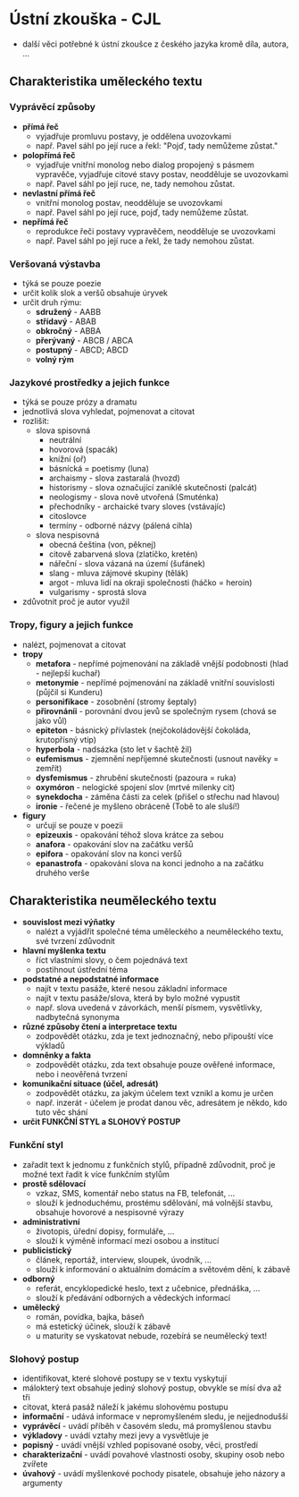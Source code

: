 # Ústní zkouška - CJL
 - další věci potřebné k ústní zkoušce z českého jazyka kromě díla, autora, ...

## Charakteristika uměleckého textu

### Vyprávěcí způsoby
 - **přímá řeč**
   - vyjadřuje promluvu postavy, je oddělena uvozovkami
   - např. Pavel sáhl po její ruce a řekl: "Pojď, tady nemůžeme zůstat."
 - **polopřímá řeč**
   - vyjadřuje vnitřní monolog nebo dialog propojený s pásmem vypravěče, vyjadřuje citové stavy postav, neodděluje se uvozovkami
   - např. Pavel sáhl po její ruce, ne, tady nemohou zůstat.
 - **nevlastní přímá řeč**
   - vnitřní monolog postav, neodděluje se uvozovkami
   - např. Pavel sáhl po její ruce, pojď, tady nemůžeme zůstat.
 - **nepřímá řeč**
   - reprodukce řeči postavy vypravěčem, neodděluje se uvozovkami
   - např. Pavel sáhl po její ruce a řekl, že tady nemohou zůstat.

### Veršovaná výstavba
 - týká se pouze poezie
 - určit kolik slok a veršů obsahuje úryvek
 - určit druh rýmu:
   - **sdružený** - AABB
   - **střídavý** - ABAB
   - **obkročný** - ABBA
   - **přerývaný** - ABCB / ABCA
   - **postupný** - ABCD; ABCD
   - **volný rým**

### Jazykové prostředky a jejich funkce
 - týká se pouze prózy a dramatu
 - jednotlivá slova vyhledat, pojmenovat a citovat
 - rozlišit:
   - slova spisovná
     - neutrální
	 - hovorová (spacák)
	 - knížní (oř)
	 - básnícká = poetismy (luna)
	 - archaismy - slova zastaralá (hvozd)
	 - historismy - slova označující zaniklé skutečnosti (palcát)
	 - neologismy - slova nově utvořená (Smuténka)
	 - přechodníky - archaické tvary sloves (vstávajíc)
	 - citoslovce
	 - termíny - odborné názvy (pálená cihla)
   - slova nespisovná
     - obecná čeština (von, pěknej)
	 - citově zabarvená slova (zlatíčko, kretén)
	 - nářeční - slova vázaná na území (šufánek)
	 - slang - mluva zájmové skupiny (tělák)
	 - argot - mluva lidí na okraji společnosti (háčko = heroin)
	 - vulgarismy - sprostá slova
 - zdůvotnit proč je autor využil

### Tropy, figury a jejich funkce
 - nalézt, pojmenovat a citovat
 - **tropy**
   - **metafora** - nepřímé pojmenování na základě vnější podobnosti (hlad - nejlepší kuchař)
   - **metonymie** - nepřímé pojmenování na základě vnitřní souvislosti (půjčil si Kunderu)
   - **personifikace** - zosobnění (stromy šeptaly)
   - **přirovnáníi** - porovnání dvou jevů se společným rysem (chová se jako vůl)
   - **epiteton** - básnický přívlastek (nejčokoládovější čokoláda, krutopřísný vtip)
   - **hyperbola** - nadsázka (sto let v šachtě žil)
   - **eufemismus** - zjemnění nepříjemné skutečnosti (usnout navěky = zemřít)
   - **dysfemismus** - zhrubění skutečnosti (pazoura = ruka)
   - **oxymóron** - nelogické spojení slov (mrtvé milenky cit)
   - **synekdocha** - záměna části za celek (přišel o střechu nad hlavou)
   - **ironie** - řečené je myšleno obráceně (Tobě to ale sluší!)
 - **figury**
   - určují se pouze v poezii
   - **epizeuxis** - opakování téhož slova krátce za sebou
   - **anafora** - opakování slov na začátku veršů
   - **epifora** - opakování slov na konci veršů
   - **epanastrofa** - opakování slova na konci jednoho a na začátku druhého verše



## Charakteristika neuměleckého textu
 - **souvislost mezi výňatky**
   - nalézt a vyjádřit společné téma uměleckého a neuměleckého textu, své tvrzení zdůvodnit
 - **hlavní myšlenka textu**
   - říct vlastními slovy, o čem pojednává text
   - postihnout ústřední téma
 - **podstatné a nepodstatné informace**
   - najít v textu pasáže, které nesou základní informace
   - najít v textu pasáže/slova, která by bylo možné vypustit
   - např. slova uvedená v závorkách, menší písmem, vysvětlivky, nadbytečná synonyma
 - **různé způsoby čtení a interpretace textu**
   - zodpovědět otázku, zda je text jednoznačný, nebo připouští více výkladů
 - **domněnky a fakta**
   - zodpovědět otázku, zda text obsahuje pouze ověřené informace, nebo i neověřená tvrzení
 - **komunikační situace (účel, adresát)**
   - zodpovědět otázku, za jakým účelem text vznikl a komu je určen
   - např. inzerát - účelem je prodat danou věc, adresátem je někdo, kdo tuto věc shání
 - **určit FUNKČNÍ STYL a SLOHOVÝ POSTUP**

### Funkční styl
 - zařadit text k jednomu z funkčních stylů, případně zdůvodnit, proč je možné text řadit k více funkčním stylům
 - **prostě sdělovací**
   - vzkaz, SMS, komentář nebo status na FB, telefonát, ...
   - slouží k jednoduchému, prostému sdělování, má volnější stavbu, obsahuje hovorové a nespisovné výrazy
 - **administrativní**
   - životopis, úřední dopisy, formuláře, ...
   - slouží k výměně informací mezi osobou a institucí
 - **publicistický**
   - článek, reportáž, interview, sloupek, úvodník, ...
   - slouží k informování o aktuálním domácím a světovém dění, k zábavě
 - **odborný**
   - referát, encyklopedické heslo, text z učebnice, přednáška, ...
   - slouží k předávání odborných a vědeckých informací
 - **umělecký**
   - román, povídka, bajka, báseň
   - má estetický účinek, slouží k zábavě
   - u maturity se vyskatovat nebude, rozebírá se neumělecký text!

### Slohový postup
 - identifikovat, které slohové postupy se v textu vyskytují
 - málokterý text obsahuje jediný slohový postup, obvykle se mísí dva až tři
 - citovat, která pasáž náleží k jakému slohovému postupu
 - **informační** - udává informace v nepromyšleném sledu, je nejjednodušší
 - **vyprávěcí** - uvádí příběh v časovém sledu, má promyšlenou stavbu
 - **výkladovy** - uvádí vztahy mezi jevy a vysvětluje je
 - **popisný** - uvádí vnější vzhled popisované osoby, věci, prostředí
 - **charakterizační** - uvádí povahové vlastnosti osoby, skupiny osob nebo zvířete
 - **úvahový** - uvádí myšlenkové pochody pisatele, obsahuje jeho názory a argumenty
